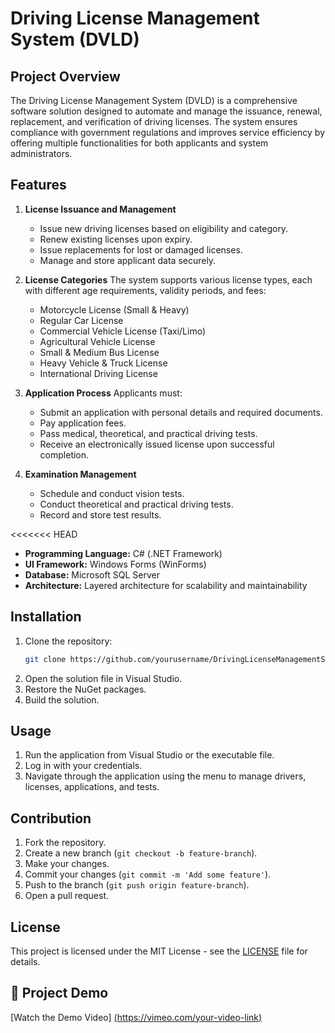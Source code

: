 # Driving License Management System (DVLD)

## Project Overview

The Driving License Management System (DVLD) is a comprehensive software solution designed to automate and manage the issuance, renewal, replacement, and verification of driving licenses. The system ensures compliance with government regulations and improves service efficiency by offering multiple functionalities for both applicants and system administrators.

## Features

1. **License Issuance and Management**
    * Issue new driving licenses based on eligibility and category.
    * Renew existing licenses upon expiry.
    * Issue replacements for lost or damaged licenses.
    * Manage and store applicant data securely.

2. **License Categories**
    The system supports various license types, each with different age requirements, validity periods, and fees:

    * Motorcycle License (Small & Heavy)
    * Regular Car License
    * Commercial Vehicle License (Taxi/Limo)
    * Agricultural Vehicle License
    * Small & Medium Bus License
    * Heavy Vehicle & Truck License
    * International Driving License

3. **Application Process**
    Applicants must:

    * Submit an application with personal details and required documents.
    * Pay application fees.
    * Pass medical, theoretical, and practical driving tests.
    * Receive an electronically issued license upon successful completion.

4. **Examination Management**
    * Schedule and conduct vision tests.
    * Conduct theoretical and practical driving tests.
    * Record and store test results.

<<<<<<< HEAD
*   **Programming Language:** C# (.NET Framework)
*   **UI Framework:** Windows Forms (WinForms)  
*   **Database:** Microsoft SQL Server
*   **Architecture:** Layered architecture for scalability and maintainability
                                                                                                
## Installation

1. Clone the repository:
    ```sh
    git clone https://github.com/yourusername/DrivingLicenseManagementSystem.git
    ```
2. Open the solution file in Visual Studio.
3. Restore the NuGet packages.
4. Build the solution.

## Usage

1. Run the application from Visual Studio or the executable file.
2. Log in with your credentials.
3. Navigate through the application using the menu to manage drivers, licenses, applications, and tests.

## Contribution

1. Fork the repository.
2. Create a new branch (`git checkout -b feature-branch`).
3. Make your changes.
4. Commit your changes (`git commit -m 'Add some feature'`).
5. Push to the branch (`git push origin feature-branch`).
6. Open a pull request.

## License

This project is licensed under the MIT License - see the [LICENSE](LICENSE) file for details.


## 🎥 Project Demo
[Watch the Demo Video] [(https://vimeo.com/your-video-link)](https://vimeo.com/1056301250/53c69bb538)
